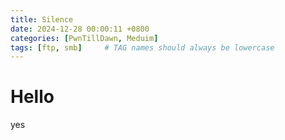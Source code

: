 ```yaml
---
title: Silence
date: 2024-12-28 00:00:11 +0800
categories: [PwnTillDawn, Meduim]
tags: [ftp, smb]     # TAG names should always be lowercase
---
```


# Hello

yes